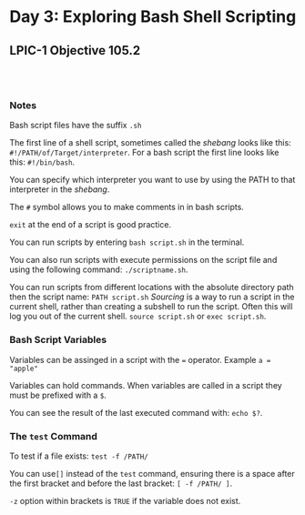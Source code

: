 # Day 3: Exploring Bash Shell Scripting

## LPIC-1 Objective 105.2
<br></br>

### Notes

Bash script files have the suffix `.sh`

The first line of a shell script, sometimes called the *shebang* looks like this: `#!/PATH/of/Target/interpreter`. For a bash script the first line looks like this: `#!/bin/bash`.

You can specify which interpreter you want to use by using the PATH to that interpreter in the *shebang*.

The `#` symbol allows you to make comments in in bash scripts.

`exit` at the end of a script is good practice.

You can run scripts by entering `bash script.sh` in the terminal.

You can also run scripts with execute permissions on the script file and using the following command: `./scriptname.sh`.

You can run scripts from different locations with the absolute directory path then the script name: `PATH script.sh`
*Sourcing* is a way to run a script in the current shell, rather than creating a subshell to run the script. Often this will log you out of the current shell. `source script.sh` or `exec script.sh`.


### Bash Script Variables

Variables can be assinged in a script with the `=` operator. Example `a = "apple"`

Variables can hold commands. When variables are called in a script they must be prefixed with a `$`.

You can see the result of the last executed command with: `echo $?`.

### The `test` Command

To test if a file exists: `test -f /PATH/`

You can use`[]` instead of the `test` command, ensuring there is a space after the first bracket and before the last bracket: `[ -f /PATH/ ]`.

`-z` option within brackets is `TRUE` if the variable does not exist.
